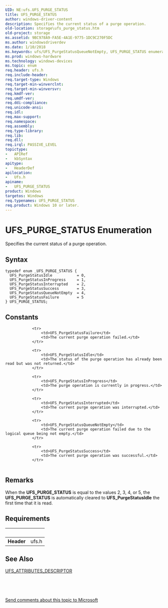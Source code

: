 ```yaml
---
UID: NE:ufs.UFS_PURGE_STATUS
title: UFS_PURGE_STATUS
author: windows-driver-content
description: Specifies the current status of a purge operation.
old-location: storage\ufs_purge_status.htm
old-project: storage
ms.assetid: 9BC978A9-FA5E-4A1E-9775-1DC9C270F5DC
ms.author: windowsdriverdev
ms.date: 1/10/2018
ms.keywords: ufs/UFS_PurgeStatusQueueNotEmpty, UFS_PURGE_STATUS enumeration [Storage Devices], UFS_PurgeStatusInterrupted, ufs/UFS_PurgeStatusInterrupted, UFS_PURGE_STATUS, storage.ufs_purge_status, ufs/UFS_PurgeStatusSuccess, ufs/UFS_PurgeStatusIdle, UFS_PurgeStatusSuccess, UFS_PurgeStatusInProgress, UFS_PurgeStatusQueueNotEmpty, ufs/UFS_PurgeStatusFailure, UFS_PurgeStatusIdle, ufs/UFS_PurgeStatusInProgress, ufs/UFS_PURGE_STATUS, UFS_PurgeStatusFailure
ms.prod: windows-hardware
ms.technology: windows-devices
ms.topic: enum
req.header: ufs.h
req.include-header: 
req.target-type: Windows
req.target-min-winverclnt: 
req.target-min-winversvr: 
req.kmdf-ver: 
req.umdf-ver: 
req.ddi-compliance: 
req.unicode-ansi: 
req.idl: 
req.max-support: 
req.namespace: 
req.assembly: 
req.type-library: 
req.lib: 
req.dll: 
req.irql: PASSIVE_LEVEL
topictype:
-	APIRef
-	kbSyntax
apitype:
-	HeaderDef
apilocation:
-	Ufs.h
apiname:
-	UFS_PURGE_STATUS
product: Windows
targetos: Windows
req.typenames: UFS_PURGE_STATUS
req.product: Windows 10 or later.
---
```


# UFS_PURGE_STATUS Enumeration
Specifies the current status of a purge operation.

## Syntax
````
typedef enum _UFS_PURGE_STATUS { 
  UFS_PurgeStatusIdle           = 0,
  UFS_PurgeStatusInProgress     = 1,
  UFS_PurgeStatusInterrupted    = 2,
  UFS_PurgeStatusSuccess        = 3,
  UFS_PurgeStatusQueueNotEmpty  = 4,
  UFS_PurgeStatusFailure        = 5
} UFS_PURGE_STATUS;
````

## Constants

<table>
            
                <tr>
                    <td>UFS_PurgeStatusFailure</td>
                    <td>The current purge operation failed.</td>
                </tr>
            
                <tr>
                    <td>UFS_PurgeStatusIdle</td>
                    <td>The status of the purge operation has already been read but was not returned.</td>
                </tr>
            
                <tr>
                    <td>UFS_PurgeStatusInProgress</td>
                    <td>The purge operation is currently in progress.</td>
                </tr>
            
                <tr>
                    <td>UFS_PurgeStatusInterrupted</td>
                    <td>The current purge operation was interrupted.</td>
                </tr>
            
                <tr>
                    <td>UFS_PurgeStatusQueueNotEmpty</td>
                    <td>The current purge operation failed due to the logical queue being not empty.</td>
                </tr>
            
                <tr>
                    <td>UFS_PurgeStatusSuccess</td>
                    <td>The current purge operation was successful.</td>
                </tr>
</table>

## Remarks

When the <b>UFS_PURGE_STATUS</b> is equal to
the values 2, 3, 4, or 5, the
<b>UFS_PURGE_STATUS</b> is automatically
cleared to <b>UFS_PurgeStatusIdle</b> the first time
that it is read.

## Requirements
| &nbsp; | &nbsp; |
| ---- |:---- |
| **Header** | ufs.h |

## See Also

<a href="..\ufs\ne-ufs-ufs_attributes_descriptor.md">UFS_ATTRIBUTES_DESCRIPTOR</a>



 

 

<a href="mailto:wsddocfb@microsoft.com?subject=Documentation%20feedback [storage\storage]:%20UFS_PURGE_STATUS enumeration%20 RELEASE:%20(1/10/2018)&amp;body=%0A%0APRIVACY STATEMENT%0A%0AWe use your feedback to improve the documentation. We don't use your email address for any other purpose, and we'll remove your email address from our system after the issue that you're reporting is fixed. While we're working to fix this issue, we might send you an email message to ask for more info. Later, we might also send you an email message to let you know that we've addressed your feedback.%0A%0AFor more info about Microsoft's privacy policy, see http://privacy.microsoft.com/en-us/default.aspx." title="Send comments about this topic to Microsoft">Send comments about this topic to Microsoft</a>